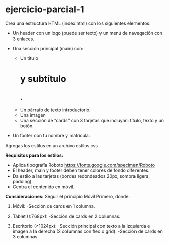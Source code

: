# ejercicio-parcial-1

Crea una estructura HTML (index.html) con los siguientes elementos:
- Un header con un logo (puede ser texto) y un menú de navegación con 3 enlaces.

- Una sección principal (main) con:
  * Un título <h1> y subtítulo <h2>.
  * Un párrafo de texto introductorio.
  * Una imagen
  * Una sección de “cards” con 3 tarjetas que incluyan: título, texto y un botón.
- Un footer con tu nombre y matrícula.

Agregas los estilos en un archivo estilos.css

**Requisitos para los estilos:**
- Aplica tipografía Roboto https://fonts.google.com/specimen/Roboto
- El header, main y footer deben tener colores de fondo diferentes.
- Da estilo a las tarjetas (bordes redondeados 20px, sombra ligera, padding).
- Centra el contenido en móvil.



**Consideraciones:**
Seguir el principio Movil Primero, donde:
1. Móvil:
-Sección de cards en 1 columna.

2. Tablet (≥768px):
-Sección de cards en 2 columnas.

3. Escritorio (≥1024px):
-Sección principal con texto a la izquierda e imagen a la derecha (2 columnas con flex o grid).
-Sección de cards en 3 columnas.
